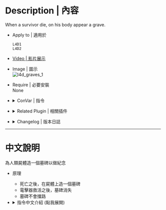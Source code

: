 # Description | 內容
When a survivor die, on his body appear a grave.

* Apply to | 適用於
    ```
    L4D1
    L4D2
    ```

* [Video | 影片展示](https://youtu.be/Pmx64P665rQ)

* Image | 圖示
    <br/>![l4d_graves_1](image/l4d_graves_1.gif)

* Require | 必要安裝
<br/>None

* <details><summary>ConVar | 指令</summary>

    * cfg\sourcemod\l4d_graves.cfg
        ```php
        // Enable or disable this plugin.
        l4d_graves_enable "1"

        // 1=Disables the solidity of the grave, 0=Enable solidity
        l4d_graves_not_solid "1"

        // How long will it take for the grave to spawn.
        l4d_graves_delay "5.0"

        // Turn glow On or Off.
        l4d_graves_glow "1"

        // L4D2 Only, RGB Color - Change the render color of the glow. Values between 0-255. [-1 -1 -1: Random]
        l4d_graves_glow_color "255 255 255"

        // L4D2 Only, Change the glow range. 
        l4d_graves_glow_range "4000"

        // Number of points of damage to take before breaking. (In L4D2, 0 means don't break)
        l4d_graves_health "1500"
        ```
</details>

* <details><summary>Related Plugin | 相關插件</summary>

    1. [l4d_death_soul](/l4d_death_soul): Soul of the dead survivor flies away to the afterlife
        > 人類死亡後，靈魂升天
</details>

* <details><summary>Changelog | 版本日誌</summary>

    ```php
    //Dartz8901 @ 2018
    //HarryPotter @ 2022-2023
    ```
    * v1.0h (2023-7-27)
        * [AlliedModders Post](https://forums.alliedmods.net/showpost.php?p=2771370&postcount=24)
        * Remake Code
        * Random Color
        * Glow Range
        * Safely remvoe grave when player changes team or leaves the game

    * v1.1.1
        * [Original Plugin by Dartz8901](https://forums.alliedmods.net/showthread.php?t=313063)
</details>

- - - -
# 中文說明
為人類屍體造一個墓碑以做紀念

* 原理
    * 死亡之後，在屍體上造一個墓碑
    * 電擊器救活之後，墓碑消失
    * 墓碑不會擋路

* <details><summary>指令中文介紹 (點我展開)</summary>

    * cfg\sourcemod\l4d_graves.cfg
        ```php
        // 0=關閉插件, 1=啟動插件
        l4d_graves_enable "1"

        // 1=墓碑穿透, 0=墓碑不能穿透，必須打掉
        l4d_graves_not_solid "1"

        // 死亡五秒後才獲出現墓碑
        l4d_graves_delay "5.0"

        // 為1時，墓碑會發光
        l4d_graves_glow "1"

        // (L4D2) 墓碑的發光顏色，填入RGB三色 (三個數值介於0~255，需要空格)
        l4d_graves_glow_color "255 255 255"

        // (L4D2) 墓碑的發光範圍
        l4d_graves_glow_range "4000"

        // 如果墓碑不能穿透，墓碑的血量是多少? 打掉才會破掉
        // L4D2，0=永遠不會破掉
        l4d_graves_health "1500"
        ```
</details>
